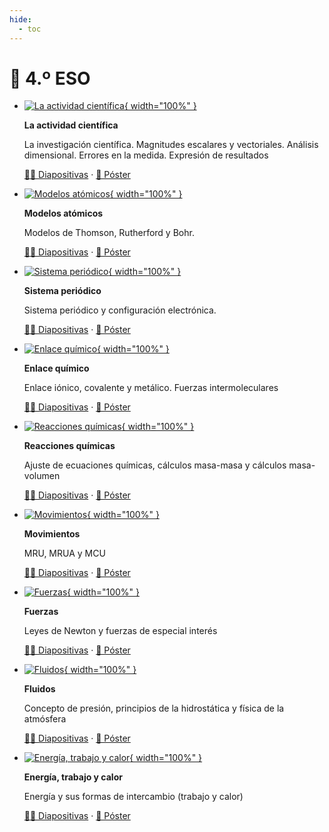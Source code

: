 ```yaml
---
hide:
  - toc
---
```


# 📙 4.º ESO

<div class="grid cards" markdown>

-   [![La actividad científica](actividad-cientifica/featured.webp){ width="100%" }](actividad-cientifica/index.md)

    **La actividad científica**

    La investigación científica. Magnitudes escalares y vectoriales. Análisis dimensional. Errores en la medida. Expresión de resultados

    [🧑‍🏫 Diapositivas](actividad-cientifica/diapositivas) · [📜 Póster](actividad-cientifica/actividad-cientifica-poster.pdf)

-   [![Modelos atómicos](modelos-atomicos/featured.webp){ width="100%" }](modelos-atomicos/index.md)

    **Modelos atómicos**

    Modelos de Thomson, Rutherford y Bohr.

    [🧑‍🏫 Diapositivas](modelos-atomicos/diapositivas) · [📜 Póster](modelos-atomicos/modelos-atomicos-poster.pdf)

-   [![Sistema periódico](sistema-periodico/featured.webp){ width="100%" }](sistema-periodico/index.md)

    **Sistema periódico**

    Sistema periódico y configuración electrónica.

    [🧑‍🏫 Diapositivas](sistema-periodico/diapositivas) · [📜 Póster](sistema-periodico/sistema-periodico-poster.pdf)

-   [![Enlace químico](enlace-quimico/featured.webp){ width="100%" }](enlace-quimico/index.md)

    **Enlace químico**

    Enlace iónico, covalente y metálico. Fuerzas intermoleculares

    [🧑‍🏫 Diapositivas](enlace-quimico/diapositivas) · [📜 Póster](enlace-quimico/enlace-quimico-poster.pdf)

-   [![Reacciones químicas](reacciones-quimicas/featured.webp){ width="100%" }](reacciones-quimicas/index.md)

    **Reacciones químicas**

    Ajuste de ecuaciones químicas, cálculos masa-masa y cálculos masa-volumen

    [🧑‍🏫 Diapositivas](reacciones-quimicas/diapositivas) · [📜 Póster](reacciones-quimicas/reacciones-quimicas-poster.pdf)

-   [![Movimientos](movimientos/featured.webp){ width="100%" }](movimientos/index.md)

    **Movimientos**

    MRU, MRUA y MCU

    [🧑‍🏫 Diapositivas](movimientos/diapositivas) · [📜 Póster](movimientos/movimientos-poster.pdf)

-   [![Fuerzas](fuerzas/featured.webp){ width="100%" }](fuerzas/index.md)

    **Fuerzas**

    Leyes de Newton y fuerzas de especial interés

    [🧑‍🏫 Diapositivas](fuerzas/diapositivas) · [📜 Póster](fuerzas/fuerzas-poster.pdf)

-   [![Fluidos](fluidos/featured.webp){ width="100%" }](fluidos/index.md)

    **Fluidos**

    Concepto de presión, principios de la hidrostática y física de la atmósfera

    [🧑‍🏫 Diapositivas](fluidos/diapositivas) · [📜 Póster](fluidos/fluidos-poster.pdf)

-   [![Energía, trabajo y calor](energia-trabajo-calor/featured.jpg){ width="100%" }](energia-trabajo-calor/index.md)

    **Energía, trabajo y calor**

    Energía y sus formas de intercambio (trabajo y calor)

    [🧑‍🏫 Diapositivas](energia-trabajo-calor/diapositivas) · [📜 Póster](energia-trabajo-calor/energia-trabajo-calor-poster.pdf)

</div>